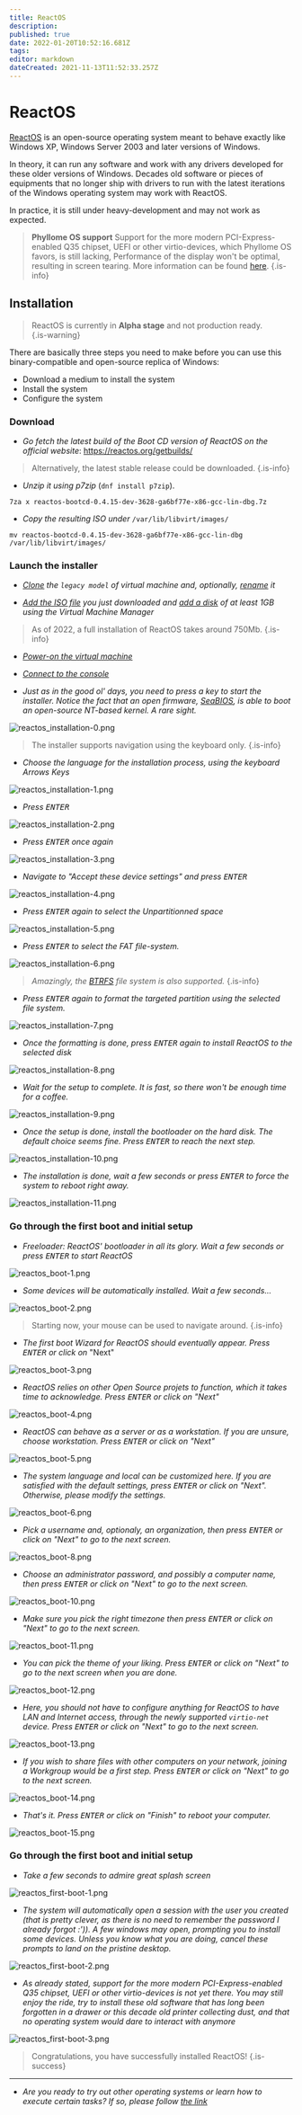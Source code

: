 ```yaml
---
title: ReactOS
description: 
published: true
date: 2022-01-20T10:52:16.681Z
tags: 
editor: markdown
dateCreated: 2021-11-13T11:52:33.257Z
---
```


# ReactOS 

[ReactOS](https://reactos.org/) is an open-source operating system meant to behave exactly like Windows XP, Windows Server 2003 and later versions of Windows.

In theory, it can run any software and work with any drivers developed for these older versions of Windows. Decades old software or pieces of equipments that no longer ship with drivers to run with the latest iterations of the Windows operating system may work with ReactOS.

In practice, it is still under heavy-development and may not work as expected.

> **Phyllome OS support**
Support for the more modern PCI-Express-enabled Q35 chipset, UEFI or other virtio-devices, which Phyllome OS favors, is still lacking, Performance of the display won't be optimal, resulting in screen tearing. More information can be found [here](/virt/guest/reactos).
{.is-info}

## Installation

> ReactOS is currently in **Alpha stage** and not production ready.  
{.is-warning}

There are basically three steps you need to make before you can use this binary-compatible and open-source replica of Windows: 

* Download a medium to install the system
* Install the system
* Configure the system

### Download

* *Go fetch the latest build of the *Boot CD* version of ReactOS on the official website*: https://reactos.org/getbuilds/

> Alternatively, the latest stable release could be downloaded.
{.is-info}

* *Unzip it using p7zip* (`dnf install p7zip`).

```
7za x reactos-bootcd-0.4.15-dev-3628-ga6bf77e-x86-gcc-lin-dbg.7z
``` 

* *Copy the resulting ISO under* `/var/lib/libvirt/images/`

```
mv reactos-bootcd-0.4.15-dev-3628-ga6bf77e-x86-gcc-lin-dbg /var/lib/libvirt/images/
```

### Launch the installer

* *[Clone]() the `legacy model` of virtual machine and, optionally, [rename]() it*

* *[Add the ISO file]() you just downloaded and [add a disk]() of at least 1GB using the Virtual Machine Manager*

> As of 2022, a full installation of ReactOS takes around 750Mb.
{.is-info}

* *[Power-on the virtual machine]()*

* *[Connect to the console]()*

* *Just as in the good ol' days, you need to press a key to start the installer. Notice the fact that an open firmware, [SeaBIOS](https://www.seabios.org/SeaBIOS), is able to boot an open-source NT-based kernel. A rare sight.*

![reactos_installation-0.png](/screenshots/reactos_installation-0.png)

> The installer supports navigation using the keyboard only.
{.is-info}

* *Choose the language for the installation process, using the keyboard Arrows Keys*

![reactos_installation-1.png](/screenshots/reactos_installation-1.png)

* *Press <kbd>ENTER</kbd>*

![reactos_installation-2.png](/screenshots/reactos_installation-2.png)

* *Press <kbd>ENTER</kbd> once again*

![reactos_installation-3.png](/screenshots/reactos_installation-3.png)

* *Navigate to "Accept these device settings" and press <kbd>ENTER</kbd>*

![reactos_installation-4.png](/screenshots/reactos_installation-4.png)

* *Press <kbd>ENTER</kbd> again to select the Unpartitionned space*

![reactos_installation-5.png](/screenshots/reactos_installation-5.png)

* *Press <kbd>ENTER</kbd> to select the FAT file-system.*

![reactos_installation-6.png](/screenshots/reactos_installation-6.png)

> *Amazingly, the [BTRFS](https://en.wikipedia.org/wiki/Btrfs) file system is also supported.*
{.is-info}

* *Press <kbd>ENTER</kbd> again to format the targeted partition using the selected file system.*

![reactos_installation-7.png](/screenshots/reactos_installation-7.png)

* *Once the formatting is done, press <kbd>ENTER</kbd> again to install ReactOS to the selected disk*

![reactos_installation-8.png](/screenshots/reactos_installation-8.png)

* *Wait for the setup to complete. It is fast, so there won't be enough time for a coffee.*

![reactos_installation-9.png](/screenshots/reactos_installation-9.png)

* *Once the setup is done, install the bootloader on the hard disk. The default choice seems fine. Press <kbd>ENTER</kbd> to reach the next step.*

![reactos_installation-10.png](/screenshots/reactos_installation-10.png)

* *The installation is done, wait a few seconds or press <kbd>ENTER</kbd> to force the system to reboot right away.*

![reactos_installation-11.png](/screenshots/reactos_installation-11.png)

### Go through the first boot and initial setup

* *Freeloader: ReactOS' bootloader in all its glory. Wait a few seconds or press <kbd>ENTER</kbd> to start ReactOS*

![reactos_boot-1.png](/screenshots/reactos_boot-1.png)

* *Some devices will be automatically installed. Wait a few seconds...*

![reactos_boot-2.png](/screenshots/reactos_boot-2.png)

> Starting now, your mouse can be used to navigate around.
{.is-info}

* *The first boot Wizard for ReactOS should eventually appear. Press <kbd>ENTER</kbd> or click on* "Next"

![reactos_boot-3.png](/screenshots/reactos_boot-3.png)

* *ReactOS relies on other Open Source projets to function, which it takes time to acknowledge. Press <kbd>ENTER</kbd> or click on "Next"*

![reactos_boot-4.png](/screenshots/reactos_boot-4.png)

* *ReactOS can behave as a server or as a workstation. If you are unsure, choose workstation. Press <kbd>ENTER</kbd> or click on "Next"*

![reactos_boot-5.png](/screenshots/reactos_boot-5.png)

* *The system language and local can be customized here. If you are satisfied with the default settings, press <kbd>ENTER</kbd> or click on "Next". Otherwise, please modify the settings.*

![reactos_boot-6.png](/screenshots/reactos_boot-6.png)

* *Pick a username and, optionaly, an organization, then press <kbd>ENTER</kbd> or click on "Next" to go to the next screen.*

![reactos_boot-8.png](/screenshots/reactos_boot-8.png)

* *Choose an administrator password, and possibly a computer name, then press <kbd>ENTER</kbd> or click on "Next" to go to the next screen.*

![reactos_boot-10.png](/screenshots/reactos_boot-10.png)

* *Make sure you pick the right timezone then press <kbd>ENTER</kbd> or click on "Next" to go to the next screen.*

![reactos_boot-11.png](/screenshots/reactos_boot-11.png)

* *You can pick the theme of your liking. Press <kbd>ENTER</kbd> or click on "Next" to go to the next screen when you are done.*

![reactos_boot-12.png](/screenshots/reactos_boot-12.png)

* *Here, you should not have to configure anything for ReactOS to have LAN and Internet access, through the newly supported `virtio-net` device. Press <kbd>ENTER</kbd> or click on "Next" to go to the next screen.*

![reactos_boot-13.png](/screenshots/reactos_boot-13.png)

* *If you wish to share files with other computers on your network, joining a Workgroup would be a first step. Press <kbd>ENTER</kbd> or click on "Next" to go to the next screen.*

![reactos_boot-14.png](/screenshots/reactos_boot-14.png)

* *That's it. Press <kbd>ENTER</kbd> or click on "Finish" to reboot your computer.*

![reactos_boot-15.png](/screenshots/reactos_boot-15.png)

### Go through the first boot and initial setup

* *Take a few seconds to admire great splash screen*

![reactos_first-boot-1.png](/screenshots/reactos_first-boot-1.png)

* *The system will automatically open a session with the user you created (that is pretty clever, as there is no need to remember the password I already forgot :')). A few windows may open, prompting you to install some devices. Unless you know what you are doing, cancel these prompts to land on the pristine desktop.*

![reactos_first-boot-2.png](/screenshots/reactos_first-boot-2.png)

* *As already stated, support for the more modern PCI-Express-enabled Q35 chipset, UEFI or other virtio-devices is not yet there. You may still enjoy the ride, try to install these old software that has long been forgotten in a drawer or this decade old printer collecting dust, and that no operating system would dare to interact with anymore*

![reactos_first-boot-3.png](/screenshots/reactos_first-boot-3.png)

> Congratulations, you have successfully installed ReactOS!
{.is-success}

---

* *Are you ready to try out other operating systems or learn how to execute certain tasks? If so, please follow [the link](https://wiki.phyllo.me/e/en/gofurther/)*